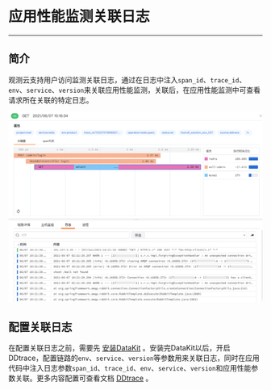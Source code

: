 # 应用性能监测关联日志
---

## 简介

观测云支持用户访问监测关联日志，通过在日志中注入`span_id`、`trace_id`、`env`、`service`、`version`来关联应用性能监测，关联后，在应用性能监测中可查看请求所在关联的特定日志。

![](../../img/13.apm_log.png)

## 配置关联日志

在配置关联日志之前，需要先 [安装DataKit](../../../datakit/datakit-install.md) 。安装完DataKit以后，开启DDtrace，配置链路的`env`、`service`、`version`等参数用来关联日志，同时在应用代码中注入日志参数`span_id`、`trace_id`、`env`、`service`、`version`和应用性能参数关联。更多内容配置可查看文档 [DDtrace](../../../datakit/ddtrace.md) 。
